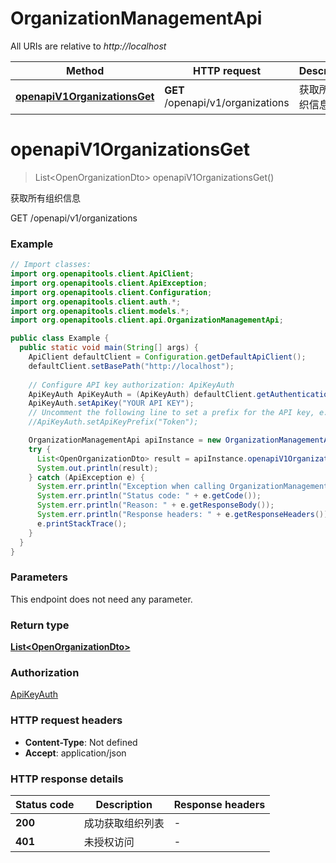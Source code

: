 # OrganizationManagementApi

All URIs are relative to *http://localhost*

| Method | HTTP request | Description |
|------------- | ------------- | -------------|
| [**openapiV1OrganizationsGet**](OrganizationManagementApi.md#openapiV1OrganizationsGet) | **GET** /openapi/v1/organizations | 获取所有组织信息 |


<a id="openapiV1OrganizationsGet"></a>
# **openapiV1OrganizationsGet**
> List&lt;OpenOrganizationDto&gt; openapiV1OrganizationsGet()

获取所有组织信息

GET /openapi/v1/organizations

### Example
```java
// Import classes:
import org.openapitools.client.ApiClient;
import org.openapitools.client.ApiException;
import org.openapitools.client.Configuration;
import org.openapitools.client.auth.*;
import org.openapitools.client.models.*;
import org.openapitools.client.api.OrganizationManagementApi;

public class Example {
  public static void main(String[] args) {
    ApiClient defaultClient = Configuration.getDefaultApiClient();
    defaultClient.setBasePath("http://localhost");
    
    // Configure API key authorization: ApiKeyAuth
    ApiKeyAuth ApiKeyAuth = (ApiKeyAuth) defaultClient.getAuthentication("ApiKeyAuth");
    ApiKeyAuth.setApiKey("YOUR API KEY");
    // Uncomment the following line to set a prefix for the API key, e.g. "Token" (defaults to null)
    //ApiKeyAuth.setApiKeyPrefix("Token");

    OrganizationManagementApi apiInstance = new OrganizationManagementApi(defaultClient);
    try {
      List<OpenOrganizationDto> result = apiInstance.openapiV1OrganizationsGet();
      System.out.println(result);
    } catch (ApiException e) {
      System.err.println("Exception when calling OrganizationManagementApi#openapiV1OrganizationsGet");
      System.err.println("Status code: " + e.getCode());
      System.err.println("Reason: " + e.getResponseBody());
      System.err.println("Response headers: " + e.getResponseHeaders());
      e.printStackTrace();
    }
  }
}
```

### Parameters
This endpoint does not need any parameter.

### Return type

[**List&lt;OpenOrganizationDto&gt;**](OpenOrganizationDto.md)

### Authorization

[ApiKeyAuth](../README.md#ApiKeyAuth)

### HTTP request headers

 - **Content-Type**: Not defined
 - **Accept**: application/json

### HTTP response details
| Status code | Description | Response headers |
|-------------|-------------|------------------|
| **200** | 成功获取组织列表 |  -  |
| **401** | 未授权访问 |  -  |

